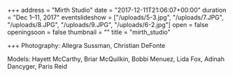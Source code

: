 +++
address = "Mirth Studio"
date = "2017-12-11T21:06:07+00:00"
duration = "Dec 1–11, 2017"
eventslideshow = ["/uploads/5-3.jpg", "/uploads/7.JPG", "/uploads/8.JPG", "/uploads/9.JPG", "/uploads/6-2.jpg"]
open = false
openingsoon = false
thumbnail = ""
title = "mirth_studio"

+++
Photography: Allegra Sussman, Christian DeFonte

Models: Hayett McCarthy, Briar McQuilkin, Bobbi Menuez, Lida Fox, Adinah Dancyger, Paris Reid